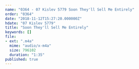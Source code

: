 ```yaml
---
name: "0364 - 07 Kislev 5779 Soon They'll Sell Me Entirely"
order: "0364"
date: "2018-11-12T15:27:20.000000Z"
hdate: "07 Kislev 5779"
title: "Soon They'll Sell Me Entirely"
keywords: []
file:
- ext: ".m4a"
  mime: "audio/x-m4a"
  size: 796102
  duration: "1:35"
published: true
---
```

